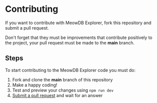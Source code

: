 # Contributing
If you want to contribute with MeowDB Explorer, fork this repository and submit a pull request.

Don't forget that they must be improvements that contribute positively to the project, your pull request must be made to the **main** branch.

## Steps
To start contributing to the MeowDB Explorer code you must do:

1. Fork and clone the **main** branch of this repository
2. Make a happy coding!
3. Test and preview your changes using `npm run dev`
4. [Submit a pull request](https://github.com/discordjs/discord.js/compare) and wait for an answer